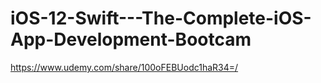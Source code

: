 # iOS-12-Swift---The-Complete-iOS-App-Development-Bootcam
https://www.udemy.com/share/100oFEBUodc1haR34=/
